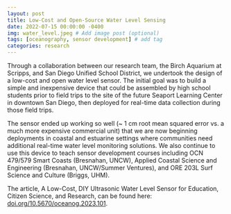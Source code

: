 ```yaml
---
layout: post
title: Low-Cost and Open-Source Water Level Sensing
date: 2022-07-15 00:00:00 -0400
img: water_level.jpeg # Add image post (optional)
tags: [oceanography, sensor development] # add tag
categories: research
---
```


Through a collaboration between our research team, the Birch Aquarium at Scripps, and San Diego Unified School District, we undertook the design of a low-cost and open water level sensor. The initial goal was to build a simple and inexpensive device that could be assembled by high school students prior to field trips to the site of the future Seaport Learning Center in downtown San Diego, then deployed for real-time data collection during those field trips.  

The sensor ended up working so well (~ 1 cm root mean squared error vs. a much more expensive commercial unit) that we are now beginning deployments in coastal and estuarine settings where communities need additional real-time water level monitoring solutions. We also continue to use this device to teach sensor development courses including OCN 479/579 Smart Coasts (Bresnahan, UNCW), Applied Coastal Science and Engineering (Bresnahan, UNCW/Summer Ventures), and ORE 203L Surf Science and Culture (Briggs, UHM).

The article, A Low-Cost, DIY Ultrasonic Water Level Sensor for Education, Citizen Science, and Research, can be found here: [doi.org/10.5670/oceanog.2023.101](https://doi.org/10.5670/oceanog.2023.101).

